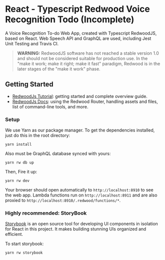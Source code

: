 # React - Typescript Redwood Voice Recognition Todo (Incomplete)

A Voice Recognition To-do Web App, created with Typescript RedwoodJS, based on React. Web Speech API and GraphQL are used, including Jest Unit Testing and Travis CI.

> **WARNING:** RedwoodJS software has not reached a stable version 1.0 and should not be considered suitable for production use. In the "make it work; make it right; make it fast" paradigm, Redwood is in the later stages of the "make it work" phase.

## Getting Started
- [RedwoodJs Tutorial](https://redwoodjs.com/tutorial/welcome-to-redwood): getting started and complete overview guide.
- [RedwoodJs Docs](https://redwoodjs.com/docs/introduction): using the Redwood Router, handling assets and files, list of command-line tools, and more.

### Setup

We use Yarn as our package manager. To get the dependencies installed, just do this in the root directory:

```terminal
yarn install
```

Also must be GraphQL database synced with yours:

```terminal
yarn rw db up
```

Then, Fire it up:

```terminal
yarn rw dev
```

Your browser should open automatically to `http://localhost:8910` to see the web app. Lambda functions run on `http://localhost:8911` and are also proxied to `http://localhost:8910/.redwood/functions/*`. 

### Highly recommended: StoryBook
[Storybook](https://github.com/storybookjs/storybook/) is an open source tool for developing UI components in isolation for React in this project. It makes building stunning UIs organized and efficient.

To start storybook:

```terminal
yarn rw storybook
```
